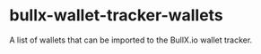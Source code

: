 # bullx-wallet-tracker-wallets
A list of wallets that can be imported to the BullX.io wallet tracker.

